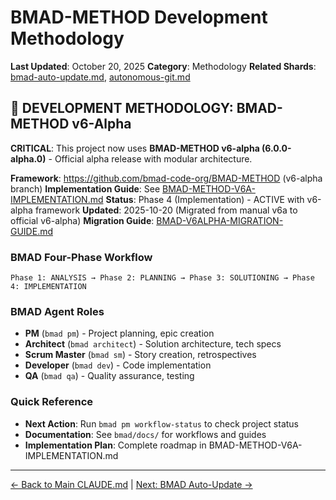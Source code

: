 # BMAD-METHOD Development Methodology

**Last Updated**: October 20, 2025
**Category**: Methodology
**Related Shards**: [bmad-auto-update.md](./bmad-auto-update.md), [autonomous-git.md](./autonomous-git.md)

## 🚀 **DEVELOPMENT METHODOLOGY: BMAD-METHOD v6-Alpha**

**CRITICAL**: This project now uses **BMAD-METHOD v6-alpha (6.0.0-alpha.0)** - Official alpha release with modular architecture.

**Framework**: https://github.com/bmad-code-org/BMAD-METHOD (v6-alpha branch)
**Implementation Guide**: See [BMAD-METHOD-V6A-IMPLEMENTATION.md](../../BMAD-METHOD-V6A-IMPLEMENTATION.md)
**Status**: Phase 4 (Implementation) - ACTIVE with v6-alpha framework
**Updated**: 2025-10-20 (Migrated from manual v6a to official v6-alpha)
**Migration Guide**: [BMAD-V6ALPHA-MIGRATION-GUIDE.md](../../bmad/BMAD-V6ALPHA-MIGRATION-GUIDE.md)

### BMAD Four-Phase Workflow

```
Phase 1: ANALYSIS → Phase 2: PLANNING → Phase 3: SOLUTIONING → Phase 4: IMPLEMENTATION
```

### BMAD Agent Roles

- **PM** (`bmad pm`) - Project planning, epic creation
- **Architect** (`bmad architect`) - Solution architecture, tech specs
- **Scrum Master** (`bmad sm`) - Story creation, retrospectives
- **Developer** (`bmad dev`) - Code implementation
- **QA** (`bmad qa`) - Quality assurance, testing

### Quick Reference

- **Next Action**: Run `bmad pm workflow-status` to check project status
- **Documentation**: See `bmad/docs/` for workflows and guides
- **Implementation Plan**: Complete roadmap in BMAD-METHOD-V6A-IMPLEMENTATION.md

---

[← Back to Main CLAUDE.md](../../CLAUDE.md) | [Next: BMAD Auto-Update →](./bmad-auto-update.md)